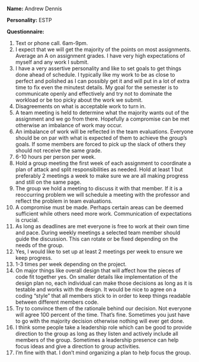 **Name:** Andrew Dennis

**Personality:** ESTP

**Questionnaire:**
1.	Text or phone call. 6am-9pm.
2.	I expect that we will get the majority of the points on most assignments. Average an A on assignment grades. I have very high expectations of myself and any work I submit.
3.	I have a very assertive personality and like to set goals to get things done ahead of schedule. I typically like my work to be as close to perfect and polished as I can possibly get it and will put in a lot of extra time to fix even the minutest details. My goal for the semester is to communicate openly and effectively and try not to dominate the workload or be too picky about the work we submit.
4.	Disagreements on what is acceptable work to turn in. 
5.	A team meeting is held to determine what the majority wants out of the assignment and we go from there. Hopefully a compromise can be met otherwise an imbalance of work may occur.
6.	An imbalance of work will be reflected in the team evaluations. Everyone should be on par with what is expected of them to achieve the group’s goals. If some members are forced to pick up the slack of others they should not receive the same grade.
7.	6-10 hours per person per week. 
8.	Hold a group meeting the first week of each assignment to coordinate a plan of attack and split responsibilities as needed. Hold at least 1 but preferably 2 meetings a week to make sure we are all making progress and still on the same page.
9.	The group we hold a meeting to discuss it with that member. If it is a reoccurring problem we will schedule a meeting with the professor and reflect the problem in team evaluations.
10.	A compromise must be made. Perhaps certain areas can be deemed sufficient while others need more work. Communication of expectations is crucial.
11.	As long as deadlines are met everyone is free to work at their own time and pace. During weekly meetings a selected team member should guide the discussion. This can rotate or be fixed depending on the needs of the group.
12.	Yes, I would like to set up at least 2 meetings per week to ensure we keep progress.
13.	1-3 times per week depending on the project.
14.	On major things like overall design that will affect how the pieces of code fit together yes. On smaller details like implementation of the design plan no, each individual can make those decisions as long as it is testable and works with the design. It would be nice to agree on a coding “style” that all members stick to in order to keep things readable between different members code.
15.	Try to convince them of the rationale behind our decision. Not everyone will agree 100 percent of the time. That’s fine. Sometimes you just have to go with the majority decision otherwise nothing will ever get done.
16.	I think some people take a leadership role which can be good to provide direction to the group as long as they listen and actively include all members of the group. Sometimes a leadership presence can help focus ideas and give a direction to group activities.
17.	I’m fine with that. I don’t mind organizing a plan to help focus the group.
